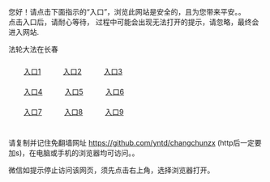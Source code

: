 您好！请点击下面指示的“入口”，浏览此网站是安全的，且为您带来平安。。 <br/>
点击入口后，请耐心等待， 过程中可能会出现无法打开的提示，请忽略，最终会进入网站. </br>

法轮大法在长春<br/>
<div style="padding:10px"><a style="margin:20px" target="_blank" href="https://d1mwpvyya9p23z.cloudfront.net/2Qpsp?qdbnrjc" id="ccLink1" rel="nofollow">入口1</a> <a target="_blank" style="margin:20px" href="https://d3hylrx5bt3s1z.cloudfront.net/2Qpsp?pzsoeqk" id="ccLink2" rel="nofollow">入口2</a> <a style="margin:20px" target="_blank" href="https://d3fikqwri7pmax.cloudfront.net/2Qpsp?wjklrmq" id="ccLink3" rel="nofollow">入口3</a></div>

<div style="padding:10px" ><a style="margin:20px" target="_blank" href="https://d1mwpvyya9p23z.cloudfront.net/2Qpsp?qdbnrjc" id="ccLink4" rel="nofollow">入口4</a> <a style="margin:20px" href="https://d3hylrx5bt3s1z.cloudfront.net/2Qpsp?pzsoeqk" target="_blank" id="ccLink5" rel="nofollow">入口5</a> <a style="margin:20px" href="https://d3fikqwri7pmax.cloudfront.net/2Qpsp?wjklrmq" target="_blank" id="ccLink6" rel="nofollow">入口6</a></div>

<div style="padding:10px"><a style="margin:20px" target="_blank" href="https://d1mwpvyya9p23z.cloudfront.net/2Qpsp?qdbnrjc" id="ccLink7" rel="nofollow">入口7</a> <a style="margin:20px" href="https://d3hylrx5bt3s1z.cloudfront.net/2Qpsp?pzsoeqk" target="_blank" id="ccLink8" rel="nofollow">入口8</a> <a style="margin:20px" target="_blank" href="https://d3fikqwri7pmax.cloudfront.net/2Qpsp?wjklrmq" id="ccLink9" rel="nofollow">入口9</a></div>

<br/>



请复制并记住免翻墙网址 https://github.com/yntd/changchunzx (http后一定要加s)，在电脑或手机的浏览器均可访问。。<br/>

微信如提示停止访问该网页，须先点击右上角，选择浏览器打开。
